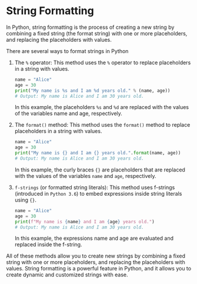 # String Formatting

In Python, string formatting is the process of creating a new string by combining a fixed string (the format string) with one or more placeholders, and replacing the placeholders with values.

There are several ways to format strings in Python

1. The `%` operator: This method uses the `%` operator to replace placeholders in a string with values.

    ```python
    name = "Alice"
    age = 30
    print("My name is %s and I am %d years old." % (name, age))
    # Output: My name is Alice and I am 30 years old.
    ```

    In this example, the placeholders `%s` and `%d` are replaced with the values of the variables name and age, respectively.

2. The `format()` method: This method uses the `format()` method to replace placeholders in a string with values.

    ```python
    name = "Alice"
    age = 30
    print("My name is {} and I am {} years old.".format(name, age))
    # Output: My name is Alice and I am 30 years old.
    ```

    In this example, the curly braces `{}` are placeholders that are replaced with the values of the variables `name` and `age`, respectively.

3. `f-strings` (or formatted string literals): This method uses f-strings (introduced in `Python 3.6`) to embed expressions inside string literals using `{}`.

    ```python
    name = "Alice"
    age = 30
    print(f"My name is {name} and I am {age} years old.")
    # Output: My name is Alice and I am 30 years old.
    ```

    In this example, the expressions name and age are evaluated and replaced inside the f-string.

All of these methods allow you to create new strings by combining a fixed string with one or more placeholders, and replacing the placeholders with values. String formatting is a powerful feature in Python, and it allows you to create dynamic and customized strings with ease.